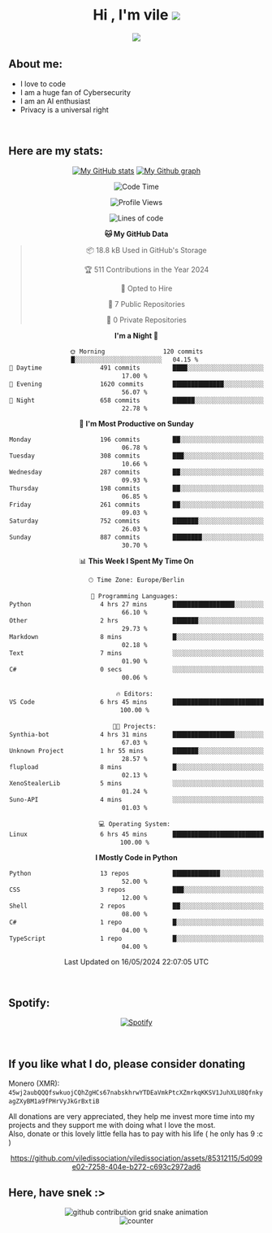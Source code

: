 <h1 align="center">Hi , I'm vile <img src="https://media.giphy.com/media/hvRJCLFzcasrR4ia7z/giphy.gif" width="35"></h1>
<p align="center">
  <a href="https://github.com/viledissociation"><img src="https://readme-typing-svg.demolab.com?font=Roboto+Mono&weight=300&size=28&duration=4000&pause=100&color=C109F7&center=true&vCenter=true&width=580&height=127&lines=I'm+a+programmer;I'm+an+AI+enthusiast;I'm+a+big+fan+of+Neural+Networks;I'm+interested+in+Computer+Science;I+love+Cybersecurity;By+the+way+I+use+Arch+%F0%9F%92%80"></a>
</p>

## About me:

- I love to code
- I am a huge fan of Cybersecurity
- I am an AI enthusiast
- Privacy is a universal right

<br>

## Here are my stats:

<div align="center">
    
 [![My GitHub stats](https://github-readme-stats.vercel.app/api?username=vilewired&count_private=true&show_icons=true&theme=radical)](https://github.com/vilewired)
 [![My Github graph](http://github-profile-summary-cards.vercel.app/api/cards/profile-details?username=vilewired&theme=radical)](https://github.com/vilewired)

<!--START_SECTION:waka-->
![Code Time](http://img.shields.io/badge/Code%20Time-309%20hrs%2036%20mins-blue)

![Profile Views](http://img.shields.io/badge/Profile%20Views-1-blue)

![Lines of code](https://img.shields.io/badge/From%20Hello%20World%20I%27ve%20Written-181.0%20thousand%20lines%20of%20code-blue)

**🐱 My GitHub Data** 

> 📦 18.8 kB Used in GitHub's Storage 
 > 
> 🏆 511 Contributions in the Year 2024
 > 
> 💼 Opted to Hire
 > 
> 📜 7 Public Repositories 
 > 
> 🔑 0 Private Repositories 
 > 
**I'm a Night 🦉** 

```text
🌞 Morning                120 commits         █░░░░░░░░░░░░░░░░░░░░░░░░   04.15 % 
🌆 Daytime                491 commits         ████░░░░░░░░░░░░░░░░░░░░░   17.00 % 
🌃 Evening                1620 commits        ██████████████░░░░░░░░░░░   56.07 % 
🌙 Night                  658 commits         ██████░░░░░░░░░░░░░░░░░░░   22.78 % 
```
📅 **I'm Most Productive on Sunday** 

```text
Monday                   196 commits         ██░░░░░░░░░░░░░░░░░░░░░░░   06.78 % 
Tuesday                  308 commits         ███░░░░░░░░░░░░░░░░░░░░░░   10.66 % 
Wednesday                287 commits         ██░░░░░░░░░░░░░░░░░░░░░░░   09.93 % 
Thursday                 198 commits         ██░░░░░░░░░░░░░░░░░░░░░░░   06.85 % 
Friday                   261 commits         ██░░░░░░░░░░░░░░░░░░░░░░░   09.03 % 
Saturday                 752 commits         ███████░░░░░░░░░░░░░░░░░░   26.03 % 
Sunday                   887 commits         ████████░░░░░░░░░░░░░░░░░   30.70 % 
```


📊 **This Week I Spent My Time On** 

```text
🕑︎ Time Zone: Europe/Berlin

💬 Programming Languages: 
Python                   4 hrs 27 mins       █████████████████░░░░░░░░   66.10 % 
Other                    2 hrs               ███████░░░░░░░░░░░░░░░░░░   29.73 % 
Markdown                 8 mins              █░░░░░░░░░░░░░░░░░░░░░░░░   02.18 % 
Text                     7 mins              ░░░░░░░░░░░░░░░░░░░░░░░░░   01.90 % 
C#                       0 secs              ░░░░░░░░░░░░░░░░░░░░░░░░░   00.06 % 

🔥 Editors: 
VS Code                  6 hrs 45 mins       █████████████████████████   100.00 % 

🐱‍💻 Projects: 
Synthia-bot              4 hrs 31 mins       █████████████████░░░░░░░░   67.03 % 
Unknown Project          1 hr 55 mins        ███████░░░░░░░░░░░░░░░░░░   28.57 % 
flupload                 8 mins              █░░░░░░░░░░░░░░░░░░░░░░░░   02.13 % 
XenoStealerLib           5 mins              ░░░░░░░░░░░░░░░░░░░░░░░░░   01.24 % 
Suno-API                 4 mins              ░░░░░░░░░░░░░░░░░░░░░░░░░   01.03 % 

💻 Operating System: 
Linux                    6 hrs 45 mins       █████████████████████████   100.00 % 
```

**I Mostly Code in Python** 

```text
Python                   13 repos            █████████████░░░░░░░░░░░░   52.00 % 
CSS                      3 repos             ███░░░░░░░░░░░░░░░░░░░░░░   12.00 % 
Shell                    2 repos             ██░░░░░░░░░░░░░░░░░░░░░░░   08.00 % 
C#                       1 repo              █░░░░░░░░░░░░░░░░░░░░░░░░   04.00 % 
TypeScript               1 repo              █░░░░░░░░░░░░░░░░░░░░░░░░   04.00 % 
```




 Last Updated on 16/05/2024 22:07:05 UTC
<!--END_SECTION:waka-->
</div>
<br>

## Spotify:

<div align="center">

[![Spotify](https://whois-hoeless.vercel.app/api/spotify?background_color=0d1117&border_color=090d13)](https://open.spotify.com/user/heanchenhorst)
</div>

<br>

## If you like what I do, please consider donating

Monero (XMR): ```45wj2aubQQQfswkuojCQhZgHCs67nabskhrwYTDEaVmkPtcXZmrkqKKSV1JuhXLU8QfnkyagZXyBM1a9fPHrVyJkGrBxtiB```

All donations are very appreciated, they help me invest more time into my projects and they support me with doing what I love the most.  
Also, donate or this lovely little fella has to pay with his life (  he only has 9 :c  )

<div align="center">


https://github.com/viledissociation/viledissociation/assets/85312115/5d099e02-7258-404e-b272-c693c2972ad6


</div>

## Here, have snek :>
<div align="center">
<picture>
  <source media="(prefers-color-scheme: dark)" srcset="https://raw.githubusercontent.com/vilewired/vilewired/output/github-contribution-grid-snake-dark.svg">
  <source media="(prefers-color-scheme: light)" srcset="https://raw.githubusercontent.com/vilewired/vilewired/output/github-contribution-grid-snake.svg">
  <img alt="github contribution grid snake animation" src="https://raw.githubusercontent.com/vilewired/vilewired/output/github-contribution-grid-snake.svg">
</div>

<div align="center">
  <img src="https://moe-counter.glitch.me/get/@hoeless_count?theme=rule34" alt="counter" />
</div>
